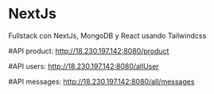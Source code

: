 # NextJs
Fullstack con NextJs, MongoDB y React usando Tailwindcss


#API product: http://18.230.197.142:8080/product

#API users: http://18.230.197.142:8080/allUser

#API messages: http://18.230.197.142:8080/all/messages
